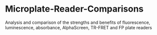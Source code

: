 # Microplate-Reader-Comparisons
Analysis and comparison of the strengths and benefits of fluorescence, luminescence, absorbance, AlphaScreen, TR-FRET and FP plate readers
